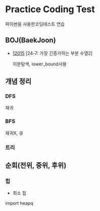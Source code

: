 # Practice Coding Test
파이썬을 사용한코딩테스트 연습

## BOJ(BaekJoon)

* [12015](https://www.acmicpc.net/problem/12015) [24-7: 가장 긴증가하는 부분 수열2]

  이분탐색, lower_bound사용
## 개념 정리
### DFS
재귀
### BFS
재귀X, 큐
### 트리
## 순회(전위, 중위, 후위)

### 힙

* 최소 힙

import heapq


